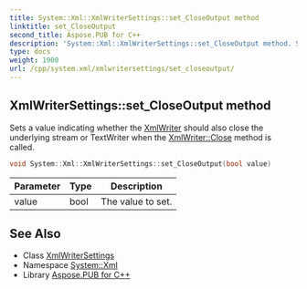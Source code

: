 ```yaml
---
title: System::Xml::XmlWriterSettings::set_CloseOutput method
linktitle: set_CloseOutput
second_title: Aspose.PUB for C++
description: 'System::Xml::XmlWriterSettings::set_CloseOutput method. Sets a value indicating whether the XmlWriter should also close the underlying stream or TextWriter when the XmlWriter::Close method is called in C++.'
type: docs
weight: 1900
url: /cpp/system.xml/xmlwritersettings/set_closeoutput/
---
```

## XmlWriterSettings::set_CloseOutput method


Sets a value indicating whether the [XmlWriter](../../xmlwriter/) should also close the underlying stream or TextWriter when the [XmlWriter::Close](../../xmlwriter/close/) method is called.

```cpp
void System::Xml::XmlWriterSettings::set_CloseOutput(bool value)
```


| Parameter | Type | Description |
| --- | --- | --- |
| value | bool | The value to set. |

## See Also

* Class [XmlWriterSettings](../)
* Namespace [System::Xml](../../)
* Library [Aspose.PUB for C++](../../../)
